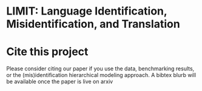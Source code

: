 # LIMIT: Language Identification, Misidentification, and Translation



# Cite this project
Please consider citing our paper if you use the data, benchmarking results, or the (mis)identification hierarchical modeling approach. A bibtex blurb will be available once the paper is live on arxiv
```

```


